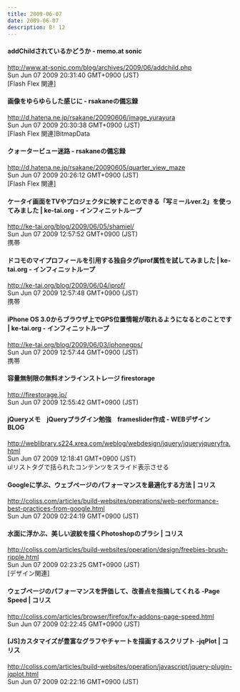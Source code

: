 ```yaml
---
title: 2009-06-07
date: 2009-06-07
description: B! 12
---
```


#### addChildされているかどうか - memo.at sonic
http://www.at-sonic.com/blog/archives/2009/06/addchild.php<br>
Sun Jun 07 2009 20:31:40 GMT+0900 (JST)<br>
[Flash Flex 関連]


#### 画像をゆらゆらした感じに - rsakaneの備忘録
http://d.hatena.ne.jp/rsakane/20090606/image_yurayura<br>
Sun Jun 07 2009 20:30:38 GMT+0900 (JST)<br>
[Flash Flex 関連]BitmapData


#### クォータービュー迷路 - rsakaneの備忘録
http://d.hatena.ne.jp/rsakane/20090605/quarter_view_maze<br>
Sun Jun 07 2009 20:26:12 GMT+0900 (JST)<br>
[Flash Flex 関連]


#### ケータイ画面をTVやプロジェクタに映すことのできる「写ミールver.2」を使ってみました | ke-tai.org - インフィニットループ
http://ke-tai.org/blog/2009/06/05/shamiel/<br>
Sun Jun 07 2009 12:57:52 GMT+0900 (JST)<br>
携帯


#### ドコモのマイプロフィールを引用する独自タグiprof属性を試してみました | ke-tai.org - インフィニットループ
http://ke-tai.org/blog/2009/06/04/iprof/<br>
Sun Jun 07 2009 12:57:48 GMT+0900 (JST)<br>
携帯


#### iPhone OS 3.0からブラウザ上でGPS位置情報が取れるようになるとのことです | ke-tai.org - インフィニットループ
http://ke-tai.org/blog/2009/06/03/iphonegps/<br>
Sun Jun 07 2009 12:57:44 GMT+0900 (JST)<br>
携帯


####  容量無制限の無料オンラインストレージ firestorage
http://firestorage.jp/<br>
Sun Jun 07 2009 12:55:42 GMT+0900 (JST)<br>


#### jQueryメモ　jQueryプラグイン勉強　frameslider作成  - WEBデザイン　BLOG
http://weblibrary.s224.xrea.com/weblog/webdesign/jquery/jqueryjqueryfra.html<br>
Sun Jun 07 2009 12:18:41 GMT+0900 (JST)<br>
ulリストタグで括られたコンテンツをスライド表示させる


####   Googleに学ぶ、ウェブページのパフォーマンスを最適化する方法 | コリス
http://coliss.com/articles/build-websites/operations/web-performance-best-practices-from-google.html<br>
Sun Jun 07 2009 02:24:19 GMT+0900 (JST)<br>


####   水面に浮かぶ、美しい波紋を描くPhotoshopのブラシ | コリス
http://coliss.com/articles/build-websites/operation/design/freebies-brush-ripple.html<br>
Sun Jun 07 2009 02:23:25 GMT+0900 (JST)<br>
[デザイン関連]


####   ウェブページのパフォーマンスを評価して、改善点を指摘してくれる -Page Speed | コリス
http://coliss.com/articles/browser/firefox/fx-addons-page-speed.html<br>
Sun Jun 07 2009 02:22:45 GMT+0900 (JST)<br>


####   [JS]カスタマイズが豊富なグラフやチャートを描画するスクリプト -jqPlot | コリス
http://coliss.com/articles/build-websites/operation/javascript/jquery-plugin-jqplot.html<br>
Sun Jun 07 2009 02:22:16 GMT+0900 (JST)<br>



